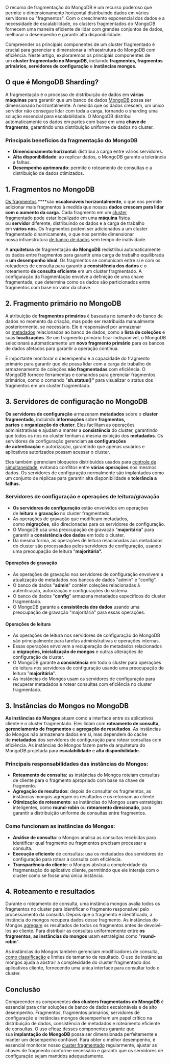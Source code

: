 O recurso de fragmentação do MongoDB é um recurso poderoso que permite o dimensionamento horizontal distribuindo dados em vários servidores ou "fragmentos". Com o crescimento exponencial dos dados e a necessidade de escalabilidade, os clusters fragmentados do MongoDB fornecem uma maneira eficiente de lidar com grandes conjuntos de dados, melhorar o desempenho e garantir alta disponibilidade.

Compreender os principais componentes de um cluster fragmentado é crucial para gerenciar e dimensionar a infraestrutura do MongoDB com eficiência. Neste artigo, exploraremos os principais componentes de um **cluster fragmentado no MongoDB**, incluindo **fragmentos, fragmentos primários, servidores de configuração** e **instâncias mongos.**

## O que é MongoDB Sharding?

A fragmentação é o processo de distribuição de dados em **várias máquinas** para garantir que um banco de dados [MongoDB](https://www.geeksforgeeks.org/mongodb-an-introduction/) possa ser dimensionado horizontalmente. À medida que os dados crescem, um único servidor não consegue lidar com toda a carga, tornando o sharding uma solução essencial para escalabilidade. O MongoDB distribui automaticamente os dados em partes com base em uma **chave de fragmento**, garantindo uma distribuição uniforme de dados no cluster.

### Principais benefícios da fragmentação do MongoDB

- **Dimensionamento horizontal**: distribui a carga entre vários servidores.
- **Alta disponibilidade**: ao replicar dados, o MongoDB garante a tolerância a falhas.
- **Desempenho aprimorado**: permite o roteamento de consultas e a distribuição de dados otimizados.

## 1. Fragmentos no MongoDB

[Os fragmentos](https://www.geeksforgeeks.org/what-is-sharding/) **[](https://www.geeksforgeeks.org/what-is-sharding/)**são **escalonáveis horizontalmente**, o que nos permite adicionar mais fragmentos à medida que nossos **dados crescem para lidar com o aumento da carga.** Cada fragmento em um [cluster fragmentado](https://www.geeksforgeeks.org/mongodb-replication-and-sharding/) pode estar localizado em uma **máquina** física ou **servidor** diferente, distribuindo os dados e a carga de trabalho em **vários nós.** Os fragmentos podem ser adicionados a um cluster fragmentado dinamicamente, o que nos permite dimensionar nossa infraestrutura [de banco de dados](https://www.geeksforgeeks.org/what-is-database/) sem tempo de inatividade.

A **arquitetura** de fragmentação **do MongoDB** redistribui automaticamente os dados entre fragmentos para garantir uma carga de trabalho equilibrada e **um desempenho ideal**. Os fragmentos se comunicam entre si e com os roteadores de consulta para garantir a **consistência dos dados** e o roteamento **de consulta eficiente** em um cluster fragmentado. A configuração da fragmentação envolve a definição de uma chave fragmentada, que determina como os dados são particionados entre fragmentos com base no valor da chave.

## 2. Fragmento primário no MongoDB

A atribuição de **fragmentos primários** é baseada no tamanho do banco de dados no momento da criação, mas pode ser reatribuída manualmente posteriormente, se necessário. Ele é responsável por armazenar os [metadados](https://www.geeksforgeeks.org/metadata-in-dbms-and-its-types/) relacionados ao banco de dados, como a **lista de coleções** e suas **localizações**. Se um fragmento primário ficar indisponível, o MongoDB selecionará automaticamente um **novo fragmento primário** para os bancos de dados afetados para garantir a operação contínua.

É importante monitorar o desempenho e a capacidade do fragmento primário para garantir que ele possa lidar com a carga de trabalho de armazenamento de coleções **não fragmentadas** com eficiência. O MongoDB fornece ferramentas e comandos para gerenciar fragmentos primários, como o comando "**sh.status()"** para visualizar o status dos fragmentos em um cluster fragmentado.

## 3. Servidores de configuração no MongoDB

**Os servidores de configuração** armazenam **metadados** sobre o **cluster fragmentado**, incluindo **informações** sobre **fragmentos, partes** e **organização do cluster**. Eles facilitam as operações administrativas e ajudam a manter a **consistência** do cluster, garantindo que todos os nós no cluster tenham a mesma exibição dos **metadados**. Os servidores de configuração gerenciam **as configurações de** **autenticação** e autorização, garantindo que apenas usuários e aplicativos autorizados possam acessar o cluster.

Eles também gerenciam bloqueios distribuídos usados para [controle de simultaneidade](https://www.geeksforgeeks.org/concurrency-control-in-dbms/), evitando conflitos entre **várias operações** nos mesmos dados. Os servidores de configuração normalmente são implantados como um conjunto de réplicas para garantir alta disponibilidade e **tolerância a falhas.**

### Servidores de configuração e operações de leitura/gravação

- **Os servidores de configuração** estão envolvidos em operações de **leitura** e **gravação** no cluster fragmentado.
- As operações de gravação que modificam metadados, como **migrações**, são direcionadas para os servidores de configuração.
- O MongoDB usa uma preocupação de gravação "**majoritária**" para garantir a **consistência dos dados** em todo o cluster.
- Da mesma forma, as operações de leitura relacionadas aos metadados do cluster são processadas pelos servidores de configuração, usando uma preocupação de leitura "**majoritária".**

#### Operações de gravação

- As operações de gravação nos servidores de configuração envolvem a atualização de metadados nos bancos de dados "admin" e "config".
- O banco de dados "**admin**" contém coleções relacionadas à autenticação, autorização e configurações do sistema.
- O banco de dados "**config**" armazena metadados específicos do cluster fragmentado.
- O MongoDB garante a **consistência dos dados** usando uma preocupação de gravação "majoritária" para essas operações.

#### Operações de leitura

- As operações de leitura nos servidores de configuração do MongoDB são principalmente para tarefas administrativas e operações internas.
- Essas operações envolvem a recuperação de metadados relacionados a **migrações, inicialização de mongos** e outras alterações de configuração de cluster.
- O MongoDB garante **a consistência** em todo o cluster para operações de leitura nos servidores de configuração usando uma preocupação de leitura "**majoritária**".
- As instâncias do Mongos usam os servidores de configuração para recuperar metadados e rotear consultas com eficiência no cluster fragmentado.

## 3. Instâncias do Mongos no MongoDB

**As instâncias do Mongos** atuam como a interface entre os aplicativos cliente e o cluster fragmentado. Eles lidam com **roteamento de consulta, gerenciamento de fragmentos** e **agregação de resultados**. As instâncias do Mongos não armazenam dados em si, mas dependem do cache de **metadados** dos servidores de configuração para rotear consultas com eficiência. As instâncias do Mongos fazem parte da arquitetura do MongoDB projetada para **escalabilidade** e **alta disponibilidade.**

### Principais responsabilidades das instâncias do Mongos:

- **Roteamento de consulta:** as instâncias do Mongos roteiam consultas de cliente para o fragmento apropriado com base na chave de fragmento.
- **Agregação de resultados**: depois de consultar os fragmentos, as instâncias mongos agregam os resultados e os retornam ao cliente.
- **Otimização de roteamento**: as instâncias do Mongos usam estratégias inteligentes, como **round-robin** ou **roteamento direcionado**, para garantir a distribuição uniforme de consultas entre fragmentos.

### Como funcionam as instâncias do Mongos:

- **Análise de consulta**: o Mongos analisa as consultas recebidas para identificar qual fragmento ou fragmentos precisam processar a consulta.
- **Execução eficiente** de consultas: usa os metadados dos servidores de configuração para rotear a consulta com eficiência.
- **Transparência do cliente**: o Mongos abstrai a complexidade da fragmentação do aplicativo cliente, permitindo que ele interaja com o cluster como se fosse uma única instância.

## 4. Roteamento e resultados

Durante o roteamento de consulta, uma instância mongos avalia todos os fragmentos no cluster para identificar o fragmento responsável pelo processamento da consulta. Depois que o fragmento é identificado, a instância do mongos recupera dados desse fragmento. As instâncias do Mongos [agregam](https://www.geeksforgeeks.org/aggregation-in-mongodb/) os resultados de todos os fragmentos antes de devolvê-los ao cliente. Para distribuir as consultas uniformemente entre **os fragmentos**, **as instâncias do mongos** usam estratégias como "**round-robin**".

As instâncias do Mongos também gerenciam modificadores de consulta[, como classificação](https://www.geeksforgeeks.org/sorting-algorithms/) e limites de tamanho de resultado. O uso de instâncias mongos ajuda a abstrair a complexidade do cluster fragmentado dos aplicativos cliente, fornecendo uma única interface para consultar todo o cluster.

## Conclusão

Compreender os componentes **dos clusters fragmentados do MongoDB** é essencial para criar soluções de banco de dados escalonáveis e de alto desempenho. Fragmentos, fragmentos primários, servidores de configuração e instâncias mongos desempenham um papel crítico na distribuição de dados, consistência de metadados e roteamento eficiente de consultas. O uso eficaz desses componentes garante que sua **implantação do MongoDB** possa ser dimensionada perfeitamente e manter um desempenho confiável. Para obter o melhor desempenho, é essencial monitorar nosso [cluster fragmentado](https://www.geeksforgeeks.org/sharded-cluster-components-in-mongodb/) regularmente, ajustar as chaves de fragmento conforme necessário e garantir que os servidores de configuração sejam mantidos adequadamente.